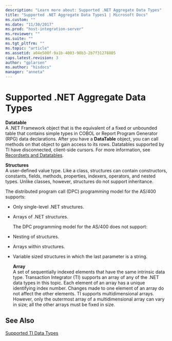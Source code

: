```yaml
---
description: "Learn more about: Supported .NET Aggregate Data Types"
title: "Supported .NET Aggregate Data Types1 | Microsoft Docs"
ms.custom: ""
ms.date: "11/30/2017"
ms.prod: "host-integration-server"
ms.reviewer: ""
ms.suite: ""
ms.tgt_pltfrm: ""
ms.topic: "article"
ms.assetid: a04e500f-9a1b-4003-98b3-2b7f31278805
caps.latest.revision: 3
author: "gplarsen"
ms.author: "hisdocs"
manager: "anneta"
---
```

# Supported .NET Aggregate Data Types
**Datatable**  
 A .NET Framework object that is the equivalent of a fixed or unbounded table that contains simple types in COBOL or Report Program Generator (RPG) data declarations. After you have a **DataTable** object, you can call methods on that object to gain access to its rows. Datatables supported by TI have disconnected, client-side cursors. For more information, see [Recordsets and Datatables](../core/recordsets-and-datatables1.md).  
  
 **Structures**  
 A user-defined value type. Like a class, structures can contain constructors, constants, fields, methods, properties, indexers, operators, and nested types. Unlike classes, however, structures do not support inheritance.  
  
 The distributed program call (DPC) programming model for the AS/400 supports:  
  
- Only single-level .NET structures.  
  
- Arrays of .NET structures.  
  
  The DPC programming model for the AS/400 does not support:  
  
- Nesting of structures.  
  
- Arrays within structures.  
  
- Variable sized structures in which the last parameter is a string.  
  
  **Array**  
  A set of sequentially indexed elements that have the same intrinsic data type. Transaction Integrator (TI) supports an array of any of the .NET data types in this topic. Each element of an array has a unique identifying index number. Changes made to one element of an array do not affect the other elements. TI supports multidimensional arrays. However, only the outermost array of a multidimensional array can vary in size; all the other arrays must be fixed in size.  
  
## See Also  
 [Supported TI Data Types](../core/supported-ti-data-types2.md)
